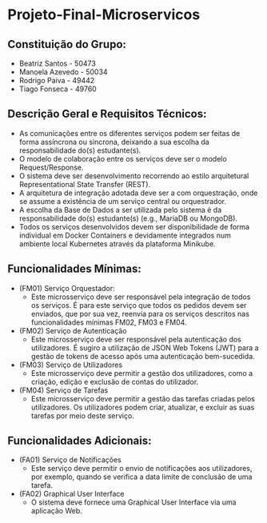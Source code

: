 # Projeto-Final-Microservicos

## Constituição do Grupo:
- Beatriz Santos - 50473
- Manoela Azevedo - 50034
- Rodrigo Paiva - 49442
- Tiago Fonseca - 49760

## Descrição Geral e Requisitos Técnicos:
- As comunicações entre os diferentes serviços podem ser feitas de forma assíncrona ou síncrona, deixando a sua escolha da responsabilidade do(s) estudante(s).
- O modelo de colaboração entre os serviços deve ser o modelo Request/Response.
- O sistema deve ser desenvolvimento recorrendo ao estilo arquitetural Representational State Transfer (REST).
- A arquitetura de integração adotada deve ser a com orquestração, onde se assume a existência de um serviço central ou orquestrador.
- A escolha da Base de Dados a ser utilizada pelo sistema é da responsabilidade do(s) estudante(s) (e.g., MariaDB ou MongoDB).
- Todos os serviços desenvolvidos devem ser disponibilidade de forma individual em Docker Containers e devidamente integrados num ambiente local Kubernetes através da plataforma Minikube.

## Funcionalidades Mínimas:
- (FM01) Serviço Orquestador:
    - Este microsserviço deve ser responsável pela integração de todos os serviços. É para este serviço que todos os pedidos devem ser enviados, que por sua vez, reenvia para os serviços descritos nas funcionalidades mínimas FM02, FM03 e FM04.
- (FM02) Serviço de Autenticação
    - Este microsserviço deve ser responsável pela autenticação dos utilizadores. É sugiro a utilização de JSON Web Tokens (JWT) para a gestão de tokens de acesso após uma autenticação bem-sucedida.
- (FM03) Serviço de Utilizadores
    - Este microsserviço deve permitir a gestão dos utilizadores, como a criação, edição e exclusão de contas do utilizador.
- (FM04) Serviço de Tarefas
    - Este microsserviço deve permitir a gestão das tarefas criadas pelos utilizadores. Os utilizadores podem criar, atualizar, e excluir as suas tarefas por meio deste serviço.

## Funcionalidades Adicionais:
- (FA01) Serviço de Notificações
    - Este serviço deve permitir o envio de notificações aos utilizadores, por exemplo, quando se verifica a data limite de conclusão de uma tarefa.
- (FA02) Graphical User Interface
    - O sistema deve fornece uma Graphical User Interface via uma aplicação Web.